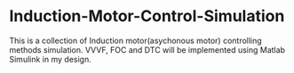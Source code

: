 # Induction-Motor-Control-Simulation
This is a collection of Induction motor(asychonous motor) controlling methods simulation. VVVF, FOC and DTC will be implemented using Matlab Simulink in my design.

